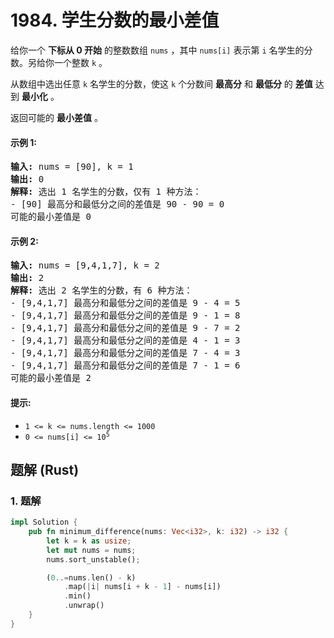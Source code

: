 # 1984. 学生分数的最小差值
给你一个 **下标从 0 开始** 的整数数组 `nums` ，其中 `nums[i]` 表示第 `i` 名学生的分数。另给你一个整数 `k` 。

从数组中选出任意 `k` 名学生的分数，使这 `k` 个分数间 **最高分** 和 **最低分** 的 **差值** 达到 **最小化** 。

返回可能的 **最小差值** 。

#### 示例 1:
<pre>
<strong>输入:</strong> nums = [90], k = 1
<strong>输出:</strong> 0
<strong>解释:</strong> 选出 1 名学生的分数，仅有 1 种方法：
- [90] 最高分和最低分之间的差值是 90 - 90 = 0
可能的最小差值是 0
</pre>

#### 示例 2:
<pre>
<strong>输入:</strong> nums = [9,4,1,7], k = 2
<strong>输出:</strong> 2
<strong>解释:</strong> 选出 2 名学生的分数，有 6 种方法：
- [9,4,1,7] 最高分和最低分之间的差值是 9 - 4 = 5
- [9,4,1,7] 最高分和最低分之间的差值是 9 - 1 = 8
- [9,4,1,7] 最高分和最低分之间的差值是 9 - 7 = 2
- [9,4,1,7] 最高分和最低分之间的差值是 4 - 1 = 3
- [9,4,1,7] 最高分和最低分之间的差值是 7 - 4 = 3
- [9,4,1,7] 最高分和最低分之间的差值是 7 - 1 = 6
可能的最小差值是 2
</pre>

#### 提示:
* `1 <= k <= nums.length <= 1000`
* <code>0 <= nums[i] <= 10<sup>5</sup></code>

## 题解 (Rust)

### 1. 题解
```Rust
impl Solution {
    pub fn minimum_difference(nums: Vec<i32>, k: i32) -> i32 {
        let k = k as usize;
        let mut nums = nums;
        nums.sort_unstable();

        (0..=nums.len() - k)
            .map(|i| nums[i + k - 1] - nums[i])
            .min()
            .unwrap()
    }
}
```
